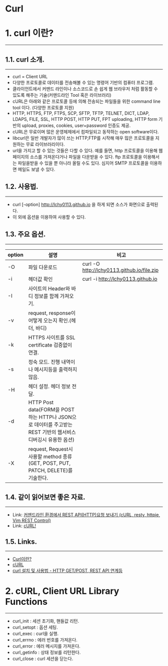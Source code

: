 Curl  
====


# 1. curl 이란?
-----

## 1.1. curl 소개.
-----
* curl = Client URL
* 다양한 프로토콜로 데이터를 전송해볼 수 있는 명령어 기반의 컴퓨터 프로그램.
* 클라이언트에서 커맨드 라인이나 소스코드로 손 쉽게 웹 브라우저 처럼 활동할 수 있도록 해주는 기술(커맨드라인 Tool 혹은 라이브러리)
* cURL은 아래와 같은 프로토콜 등에 의해 전송되는 파일들을 위한 command line tool 이다. (다양한 프로토콜 지원)
* HTTP, HTTPS, FTP, FTPS, SCP, SFTP, TFTP, TELNET, DICT, LDAP, LDAPS, FILE, SSL, HTTP POST, HTTP PUT, FPT uploading, HTTP form 기반의 upload, proxies, cookies, user+password 인증도 제공.
* cURL은 무료이며 많은 운영체제에서 컴파일되고 동작하는 open software이다.
* libcurl은 일반 개발자가 많이 쓰는 HTTP,FTP를 시작해 매우 많은 프로토콜을 지원하는 무료 라이브러리이다.
* url을 가지고 할 수 있는 것들은 다할 수 있다. 예를 들면, http 프로토콜을 이용해 웹 페이지의 소스를 가져온다거나 파일을 다운받을 수 있다. ftp 프로토콜을 이용해서는 파일을받을 수 있을 뿐 아니라 올릴 수도 있다. 심지어 SMTP 프로토콜을 이용하면 메일도 보낼 수 있다.



## 1.2. 사용법.
-----
* curl [-option] http://lchy0113.github.io 을 하게 되면 소스가 화면으로 출력된다.
* 이 외에 옵션을 이용하여 사용할 수 있다.


## 1.3. 주요 옵션.
-----
| option | 설명                                                                                                        | 비고                                       |
|--------|-------------------------------------------------------------------------------------------------------------|--------------------------------------------|
| -O     | 파일 다운로드                                                                                               | curl -O http://lchy0113.github.io/file.zip |
| -i     | 헤더값 확인                                                                                                 | curl -i http://lchy0113.github.io          |
| -I     | 사이트의 Header와 바디 정보를 함께 가져오기.                                                                |                                            |
| -v     | request, response이 어떻게 오는지 확인.(헤더, 바디)                                                         |                                            |
| -k     | HTTPS 사이트를 SSL certificate 검증없이 연결.                                                               |                                            |
| -s     | 정숙 모드. 진행 내역이나 메시지등을 출력하지 않음.                                                          |                                            |
| -H     | 헤더 설정. 헤더 정보 전달.                                                                                  |                                            |
| -d     | HTTP Post data(FORM을 POST하는 HTTP나 JSON으로 데이터를 주고받는 REST 기반의 웹서비스 디버깅시 유용한 옵션) |                                            |
| -X     | request, Request시 사용할 method 종류(GET, POST, PUT, PATCH, DELETE)를 기술한다.                            |                                            |  


## 1.4. 같이 읽어보면 좋은 자료.
-----
* Link: [커맨드라인 환경에서 REST API(HTTP)요청 보내기 (cURL, resty, httpie, Vim REST Control)](https://bakyeono.net/post/2016-05-02-rest-api-client-for-cli.html)
* Link: [cURL!](http://khanrc.tistory.com/entry/cURL)

	
## 1.5. Links.
-----
* [Curl이란?](http://jokergt.tistory.com/83)
* [cURL](http://sunphiz.me/wp/archives/491)
* [curl 설치 및 사용법 - HTTP GET/POST, REST API 연계등](https://www.lesstif.com/pages/viewpage.action?pageId=14745703)

# 2. cURL, Client URL Library Functions
-----
* curl_init : 세션 초기화, 핸들값 리턴.
* curl_setopt : 옵션 세팅.
* curl_exec : curl을 실행.
* curl_errno : 에러 번호를 가져온다.
* curl_error : 에러 메시지를 가져온다.
* curl_getinfo : 상태 정보를 리턴한다.
* curl_close : curl 세션을 닫는다.


